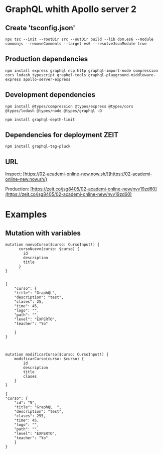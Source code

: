 # GraphQL whith Apollo server 2  


## Create 'tsconfig.json'  

	npx tsc --init --rootDir src --outDir build --lib dom,es6 --module commonjs --removeComments --target es6 --resolveJsonModule true

## Production dependencies  

`npm install express graphql ncp http graphql-import-node compression cors lodash typescript graphql-tools graphql-playground-middleware-express apollo-server-express`  

## Development dependencies  

`npm install @types/compression @types/express @types/cors @types/lodash @types/node @types/graphql -D`

`npm install graphql-depth-limit`  

## Dependencies for deployment ZEIT  

`npm install graphql-tag-pluck`  

## URL
Inspect: [https://02-academi-online-new.now.sh/](https://02-academi-online-new.now.sh/)

Production: [https://zeit.co/jsg8405/02-academi-online-new/nvv19zd60](https://zeit.co/jsg8405/02-academi-online-new/nvv19zd60)



# Examples  
## Mutation with variables

    mutation nuevoCurso($curso: CursoInput!) {
	      cursoNuevo(curso: $curso) {
		    id
		    description
		    title
	      }
    }
    

    {
	    "curso": {
	    "title": "GraphQL",
	    "description": "test",
	    "clases": 25,
	    "time": 45,
	    "logo": "",
	    "path": "",
	    "level": "EXPERTO",
	    "teacher": "Yo"
	      
	    }
    }



    mutation modificarCurso($curso: CursoInput!) {
	    modificarCurso(curso: $curso) {
		    id
		    description
		    title
		    clases
	    }
    }
    
    {
    "curso": {
	    "id": "5",
	    "title": "GraphQL  ",
	    "description": "test",
	    "clases": 255,
	    "time": 45,
	    "logo": "",
	    "path": "",
	    "level": "EXPERTO",
	    "teacher": "Yo"
    	}
    }
